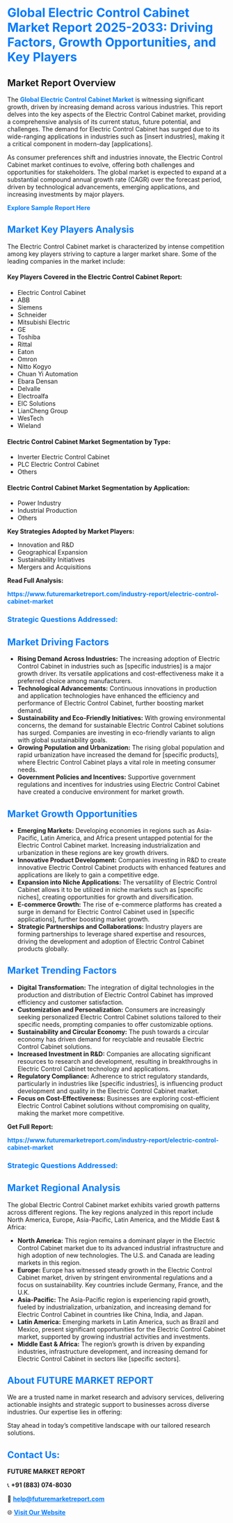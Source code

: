 <h1 style="color: #007BFF;">Global Electric Control Cabinet Market Report 2025-2033: Driving Factors, Growth Opportunities, and Key Players</h1>

<section id="overview">
<h2>Market Report Overview</h2>
<p>The <a href="https://www.futuremarketreport.com/industry-report/electric-control-cabinet-market" style="color: #007BFF; text-decoration: none;"><strong>Global Electric Control Cabinet Market</strong></a> is witnessing significant growth, driven by increasing demand across various industries. This report delves into the key aspects of the Electric Control Cabinet market, providing a comprehensive analysis of its current status, future potential, and challenges. The demand for Electric Control Cabinet has surged due to its wide-ranging applications in industries such as [insert industries], making it a critical component in modern-day [applications].</p>
<p>As consumer preferences shift and industries innovate, the Electric Control Cabinet market continues to evolve, offering both challenges and opportunities for stakeholders. The global market is expected to expand at a substantial compound annual growth rate (CAGR) over the forecast period, driven by technological advancements, emerging applications, and increasing investments by major players.</p>
</section>

<section id="overview">
<p><a href="https://www.futuremarketreport.com/request-sample/reportId=88610" style="color: #007BFF; text-decoration: none;"><strong>Explore Sample Report Here</strong></a></p>
</section>

<section id="key-players">
<h2 style="color: #007BFF;">Market Key Players Analysis</h2>
<p>The Electric Control Cabinet market is characterized by intense competition among key players striving to capture a larger market share. Some of the leading companies in the market include:</p>
<h4>Key Players Covered in the Electric Control Cabinet Report:</h4>
<ul><li>Electric Control Cabinet</li><li>ABB</li><li>Siemens</li><li>Schneider</li><li>Mitsubishi Electric</li><li>GE</li><li>Toshiba</li><li>Rittal</li><li>Eaton</li><li>Omron</li><li>Nitto Kogyo</li><li>Chuan Yi Automation</li><li>Ebara Densan</li><li>Delvalle</li><li>Electroalfa</li><li>EIC Solutions</li><li>LianCheng Group</li><li>WesTech</li><li>Wieland</li></ul>
<h4>Electric Control Cabinet Market Segmentation by Type:</h4>
<ul><li>Inverter Electric Control Cabinet</li><li>PLC Electric Control Cabinet</li><li>Others</li></ul>

<h4>Electric Control Cabinet Market Segmentation by Application:</h4>
<ul><li>Power Industry</li><li>Industrial Production</li><li>Others</li></ul>
<p><strong>Key Strategies Adopted by Market Players:</strong></p>
<ul>
<li>Innovation and R&D</li>
<li>Geographical Expansion</li>
<li>Sustainability Initiatives</li>
<li>Mergers and Acquisitions</li>
</ul>
</section>

<section>
<p><strong>Read Full Analysis: </strong></p><a href="https://www.futuremarketreport.com/industry-report/electric-control-cabinet-market" style="color: #007BFF; text-decoration: none;"><strong>https://www.futuremarketreport.com/industry-report/electric-control-cabinet-market</strong></a>
<h3 style="color: #007BFF;">Strategic Questions Addressed:</h3>
</section>

<section id="driving-factors">
<h2 style="color: #007BFF;">Market Driving Factors</h2>
<ul>
<li><strong>Rising Demand Across Industries:</strong> The increasing adoption of Electric Control Cabinet in industries such as [specific industries] is a major growth driver. Its versatile applications and cost-effectiveness make it a preferred choice among manufacturers.</li>
<li><strong>Technological Advancements:</strong> Continuous innovations in production and application technologies have enhanced the efficiency and performance of Electric Control Cabinet, further boosting market demand.</li>
<li><strong>Sustainability and Eco-Friendly Initiatives:</strong> With growing environmental concerns, the demand for sustainable Electric Control Cabinet solutions has surged. Companies are investing in eco-friendly variants to align with global sustainability goals.</li>
<li><strong>Growing Population and Urbanization:</strong> The rising global population and rapid urbanization have increased the demand for [specific products], where Electric Control Cabinet plays a vital role in meeting consumer needs.</li>
<li><strong>Government Policies and Incentives:</strong> Supportive government regulations and incentives for industries using Electric Control Cabinet have created a conducive environment for market growth.</li>
</ul>
</section>

<section id="growth-opportunities">
<h2 style="color: #007BFF;">Market Growth Opportunities</h2>
<ul>
<li><strong>Emerging Markets:</strong> Developing economies in regions such as Asia-Pacific, Latin America, and Africa present untapped potential for the Electric Control Cabinet market. Increasing industrialization and urbanization in these regions are key growth drivers.</li>
<li><strong>Innovative Product Development:</strong> Companies investing in R&D to create innovative Electric Control Cabinet products with enhanced features and applications are likely to gain a competitive edge.</li>
<li><strong>Expansion into Niche Applications:</strong> The versatility of Electric Control Cabinet allows it to be utilized in niche markets such as [specific niches], creating opportunities for growth and diversification.</li>
<li><strong>E-commerce Growth:</strong> The rise of e-commerce platforms has created a surge in demand for Electric Control Cabinet used in [specific applications], further boosting market growth.</li>
<li><strong>Strategic Partnerships and Collaborations:</strong> Industry players are forming partnerships to leverage shared expertise and resources, driving the development and adoption of Electric Control Cabinet products globally.</li>
</ul>
</section>

<section id="trending-factors">
<h2 style="color: #007BFF;">Market Trending Factors</h2>
<ul>
<li><strong>Digital Transformation:</strong> The integration of digital technologies in the production and distribution of Electric Control Cabinet has improved efficiency and customer satisfaction.</li>
<li><strong>Customization and Personalization:</strong> Consumers are increasingly seeking personalized Electric Control Cabinet solutions tailored to their specific needs, prompting companies to offer customizable options.</li>
<li><strong>Sustainability and Circular Economy:</strong> The push towards a circular economy has driven demand for recyclable and reusable Electric Control Cabinet solutions.</li>
<li><strong>Increased Investment in R&D:</strong> Companies are allocating significant resources to research and development, resulting in breakthroughs in Electric Control Cabinet technology and applications.</li>
<li><strong>Regulatory Compliance:</strong> Adherence to strict regulatory standards, particularly in industries like [specific industries], is influencing product development and quality in the Electric Control Cabinet market.</li>
<li><strong>Focus on Cost-Effectiveness:</strong> Businesses are exploring cost-efficient Electric Control Cabinet solutions without compromising on quality, making the market more competitive.</li>
</ul>
</section>

<section>
<p><strong>Get Full Report: </strong></p><a href="https://www.futuremarketreport.com/industry-report/electric-control-cabinet-market" style="color: #007BFF; text-decoration: none;"><strong>https://www.futuremarketreport.com/industry-report/electric-control-cabinet-market</strong></a>
<h3 style="color: #007BFF;">Strategic Questions Addressed:</h3>
</section>


<section id="regional-analysis">
<h2 style="color: #007BFF;">Market Regional Analysis</h2>
<p>The global Electric Control Cabinet market exhibits varied growth patterns across different regions. The key regions analyzed in this report include North America, Europe, Asia-Pacific, Latin America, and the Middle East & Africa:</p>
<ul>
<li><strong>North America:</strong> This region remains a dominant player in the Electric Control Cabinet market due to its advanced industrial infrastructure and high adoption of new technologies. The U.S. and Canada are leading markets in this region.</li>
<li><strong>Europe:</strong> Europe has witnessed steady growth in the Electric Control Cabinet market, driven by stringent environmental regulations and a focus on sustainability. Key countries include Germany, France, and the U.K.</li>
<li><strong>Asia-Pacific:</strong> The Asia-Pacific region is experiencing rapid growth, fueled by industrialization, urbanization, and increasing demand for Electric Control Cabinet in countries like China, India, and Japan.</li>
<li><strong>Latin America:</strong> Emerging markets in Latin America, such as Brazil and Mexico, present significant opportunities for the Electric Control Cabinet market, supported by growing industrial activities and investments.</li>
<li><strong>Middle East & Africa:</strong> The region’s growth is driven by expanding industries, infrastructure development, and increasing demand for Electric Control Cabinet in sectors like [specific sectors].</li>
</ul>
</section>

<footer>
<h2 style="color: #007BFF;">About FUTURE MARKET REPORT</h2>
<p>We are a trusted name in market research and advisory services, delivering actionable insights and strategic support to businesses across diverse industries. Our expertise lies in offering:</p>

<p>Stay ahead in today’s competitive landscape with our tailored research solutions.</p>

<h2 style="color: #007BFF;">Contact Us:</h2>
<p><strong>FUTURE MARKET REPORT</strong></p>
<p>📞 <strong>+91 (883) 074-8030</strong></p>
<p>📧 <strong><a href="mailto:help@futuremarketreport.com" style="color: #007BFF;">help@futuremarketreport.com</a></strong></p>
<p>🌐 <strong><a href="https://www.futuremarketreport.com/" style="color: #007BFF;">Visit Our Website</a></strong></p>
</footer>